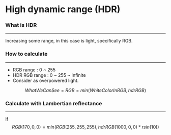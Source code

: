 # High dynamic range (HDR)
### What is HDR
---
Increasing some range, in this case is light, specifically RGB.

### How to calculate
---
- RGB range : 0 ~ 255
- HDR RGB range : 0 ~ 255 ~ Infinite
- Consider as overpowered light.

$$
WhatWeCanSee = RGB = min(WhiteColorInRGB, hdrRGB)
$$

### Calculate with Lambertian reflectance
---
If 
$$
RGB(170, 0, 0) = min(RGB(255, 255, 255), hdrRGB (1000, 0, 0)* rsin(10))
$$